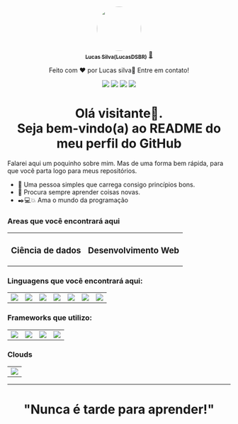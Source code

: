 <div align="center">
<a href="https://github.com/lucasDSBR" target="_blank">
<img style="border-radius: 50%;" src="https://avatars.githubusercontent.com/u/76401911?v=4" width="100px;" alt="" style="border-radius: 20px;"/>
<br />
<sub><b>Lucas Silva(LucasDSBR)</b></sub></a> <a href="https://github.com/lucasDSBR" title="autor" >🚀</a>


Feito com ❤️ por Lucas silva👋 Entre em contato!<br>

[<img src="https://img.shields.io/badge/medium-%2312100E.svg?&style=for-the-badge&logo=medium&logoColor=white" target="_blank"/>](#)  [<img src="https://img.shields.io/badge/linkedin-%230077B5.svg?&style=for-the-badge&logo=linkedin&logoColor=white" target="_blank"/>](https://www.linkedin.com/in/lucas-silva-a9582b188/) [<img src = "https://img.shields.io/badge/instagram-%23E4405F.svg?&style=for-the-badge&logo=instagram&logoColor=white" target="_blank">](https://www.instagram.com/lucas_maciel82/) [<img src = "https://img.shields.io/badge/facebook-%231877F2.svg?&style=for-the-badge&logo=facebook&logoColor=white" target="_blank">](https://www.facebook.com/profile.php?id=100014835663789)


# Olá visitante👋.<br> Seja bem-vindo(a) ao README do meu perfil do GitHub
</div>


Falarei aqui um poquinho sobre mim. Mas de uma forma bem rápida, para que você parta logo para meus repositórios. 
- 🌱 Uma pessoa simples que carrega consigo princípios bons.
- 🍂 Procura sempre aprender coisas novas.
- ✒️💻💥 Ama o mundo da programação 

### Areas que você encontrará aqui
<table align="center">
  <tr>
    <td align="center">
      <h3>Ciência de dados</h3>
    </td>
    <td align="center">
      <h3>Desenvolvimento Web</h3>
    </td>
  </tr>
</table>


### Linguagens que você encontrará aqui:
<table align="center">
  <tr>
    <td align="center">
      <img src="https://img.shields.io/badge/Python-3776AB?style=for-the-badge&logo=python&logoColor=white" />
    </td>
    <td align="center">
      <img src="https://img.shields.io/badge/JavaScript-323330?style=for-the-badge&logo=javascript&logoColor=F7DF1E" />
    </td>
     <td align="center">
      <img src="https://img.shields.io/badge/PHP-777BB4?style=for-the-badge&logo=php&logoColor=white" />
    </td>
     <td align="center">
      <img src="https://img.shields.io/badge/MySQL-00000F?style=for-the-badge&logo=mysql&logoColor=white" />
    </td align="center">
    <td align="center">
       <img src="https://img.shields.io/badge/C-00599C?style=for-the-badge&logo=c&logoColor=white" />
    </td>
    <td align="center">
       <img src="https://img.shields.io/badge/HTML5-E34F26?style=for-the-badge&logo=html5&logoColor=white" />
    </td>
    <td align="center">
       <img src="https://img.shields.io/badge/CSS3-1572B6?style=for-the-badge&logo=css3&logoColor=white" />
    </td>
  </tr>
</table>

### Frameworks que utilizo:
<table align="center">
  <tr>
    <td align="center">
      <img src="https://img.shields.io/badge/Angular-DD0031?style=for-the-badge&logo=angular&logoColor=white" />
    </td>
    <td align="center">
      <img src="https://img.shields.io/badge/Flask-000000?style=for-the-badge&logo=flask&logoColor=white" />
    </td>
    <td align="center">
      <img src="https://img.shields.io/badge/Bootstrap-563D7C?style=for-the-badge&logo=bootstrap&logoColor=white" />
    </td>
    <td align="center">
      <img src="https://img.shields.io/badge/PowerBI-F2C811?style=for-the-badge&logo=Power%20BI&logoColor=white" />
    </td>
  </tr>
</table>

### Clouds
<table align="center">
  <tr>
    <td align="center">
      <img src="https://img.shields.io/badge/Amazon_AWS-232F3E?style=for-the-badge&logo=amazon-aws&logoColor=white" />
    </td>
  </tr>
</table>
<hr>
<h1 align="center">"Nunca é tarde para aprender!"</h1>
